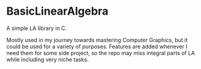 # BasicLinearAlgebra
A simple LA library in C.

Mostly used in my journey towards mastering Computer Graphics, but it could be used for a variety of purposes.
Features are added whenever I need them for some side project, so the repo may miss integral parts of LA while including very niche tasks.
